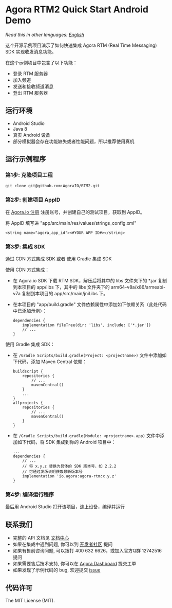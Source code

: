 # Agora RTM2 Quick Start Android Demo

*Read this in other languages: [English](README.md)*

这个开源示例项目演示了如何快速集成 Agora RTM (Real Time Messaging) SDK 实现收发消息功能。

在这个示例项目中包含了以下功能：

- 登录 RTM 服务器
- 加入频道
- 发送和接收频道消息
- 登出 RTM 服务器

## 运行环境

- Android Studio
- Java 8
- 真实 Android 设备 
- 部分模拟器会存在功能缺失或者性能问题，所以推荐使用真机

## 运行示例程序

### 第1步: 克隆项目工程

```
git clone git@github.com:AgoraIO/RTM2.git
```

### 第2步: 创建项目 AppID

在 [Agora.io 注册](https://dashboard.agora.io/cn/signup/) 注册账号，并创建自己的测试项目，获取到 AppID。

将 AppID 填写进 "app/src/main/res/values/strings_config.xml"

```
<string name="agora_app_id"><#YOUR APP ID#></string>
```

### 第3步: 集成 SDK

通过 CDN 方式集成 SDK 或者 使用 Gradle 集成 SDK

使用 CDN 方式集成：
* 在 Agora.io SDK 下载 RTM SDK，解压后将其中的 libs 文件夹下的 *.jar 复制到本项目的 app/libs 下，其中的 libs 文件夹下的 arm64-v8a/x86/armeabi-v7a 复制到本项目的 app/src/main/jniLibs 下。

* 在本项目的 "app/build.gradle" 文件依赖属性中添加如下依赖关系（此处代码中已添加示例）：

  ```
  dependencies {
      implementation fileTree(dir: 'libs', include: ['*.jar'])
      // ...
  }
  ```


使用 Gradle 集成 SDK：

* 在 `/Gradle Scripts/build.gradle(Project: <projectname>)` 文件中添加如下代码，添加 Maven Central 依赖：

  ```
  buildscript {
      repositories {
          // ...
          mavenCentral()
      }
      ...
  }
  allprojects {
      repositories {
          // ...
          mavenCentral()
      }
  }
  ```

* 在 `/Gradle Scripts/build.gradle(Module: <projectname>.app)` 文件中添加如下代码，将 SDK 集成到你的 Android 项目中：

  ```
  ...
  dependencies {
      // ...
      // 将 x.y.z 替换为具体的 SDK 版本号，如 2.2.2
      // 可通过发版说明获取最新版本号
      implementation 'io.agora:agora-rtm:x.y.z'
  }
  ```


### 第4步: 编译运行程序

最后用 Android Studio 打开该项目，连上设备，编译并运行


## 联系我们

- 完整的 API 文档见 [文档中心](https://doc.shengwang.cn/doc/rtm2/android/landing-page/)
- 如果在集成中遇到问题, 你可以到 [开发者社区](https://dev.agora.io/cn/) 提问
- 如果有售前咨询问题, 可以拨打 400 632 6626，或加入官方Q群 12742516 提问
- 如果需要售后技术支持, 你可以在 [Agora Dashboard](https://dashboard.agora.io) 提交工单
- 如果发现了示例代码的 bug, 欢迎提交 [issue](https://github.com/AgoraIO/Rtm2/issues)

## 代码许可

The MIT License (MIT).
